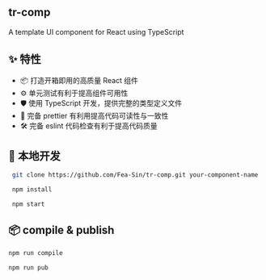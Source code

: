 ## tr-comp

A template UI component for React using TypeScript

## ✨ 特性

- 📦 打造开箱即用的高质量 React 组件
- ⚙️ 单元测试有利于提高组件可用性
- 🛡 使用 TypeScript 开发，提供完整的类型定义文件
- 🎨 完备 prettier 有利用提高代码可读性与一致性
- 🛠 完备 eslint 代码检查有利于提高代码质量

## 🔨 本地开发

```bash
 git clone https://github.com/Fea-Sin/tr-comp.git your-component-name

 npm install

 npm start
```

## 📦 compile & publish

```bash
npm run compile

npm run pub
```
